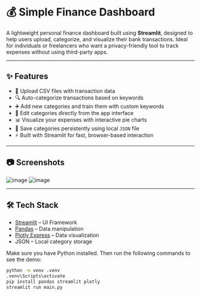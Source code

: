 # 💰 Simple Finance Dashboard

A lightweight personal finance dashboard built using **Streamlit**, designed to help users upload, categorize, and visualize their bank transactions. Ideal for individuals or freelancers who want a privacy-friendly tool to track expenses without using third-party apps.

---

## ✨ Features

- 📁 Upload CSV files with transaction data
- 🔍 Auto-categorize transactions based on keywords
- ➕ Add new categories and train them with custom keywords
- 📝 Edit categories directly from the app interface
- 📊 Visualize your expenses with interactive pie charts
- 💾 Save categories persistently using local `JSON` file
- ⚡ Built with Streamlit for fast, browser-based interaction

---

## 📷 Screenshots

![image](https://github.com/user-attachments/assets/4b867beb-f561-4f0a-a096-e2a109971af2)
![image](https://github.com/user-attachments/assets/4993ab64-085b-4a25-8945-713a8c1fdc35)


---

## 🛠️ Tech Stack

- [Streamlit](https://streamlit.io/) – UI Framework
- [Pandas](https://pandas.pydata.org/) – Data manipulation
- [Plotly Express](https://plotly.com/python/plotly-express/) – Data visualization
- JSON – Local category storage

Make sure you have Python installed. Then run the following commands to see the demo:

```bash
python -m venv .venv
.venv\Scripts\activate
pip install pandas streamlit plotly
streamlit run main.py


